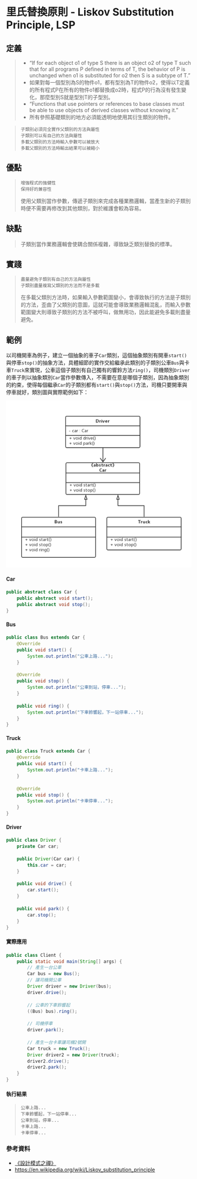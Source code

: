 # 里氏替換原則 - Liskov Substitution Principle, LSP
## 定義
> - “If for each object o1 of type S there is an object o2 of type T such that for all programs P defined in terms of T, the behavior of P is unchanged when o1 is substituted for o2 then S is a subtype of T.”
> - 如果對每一個型別為S的物件o1，都有型別為T的物件o2，使得以T定義的所有程式P在所有的物件o1都替換成o2時，程式P的行為沒有發生變化，那麼型別S就是型別T的子型別。
> - “Functions that use pointers or references to base classes must be able to use objects of derived classes without knowing it.”
> - 所有參照基礎類別的地方必須能透明地使用其衍生類別的物件。


>     子類別必須完全實作父類別的方法與屬性
>     子類別可以有自己的方法與屬性
>     多載父類別的方法時輸入參數可以被放大
>     多載父類別的方法時輸出結果可以被縮小

## 優點
>     增強程式的強健性
>     保持好的兼容性
> 使用父類別當作參數，傳遞子類別來完成各種業務邏輯，當產生新的子類別時便不需要再修改到其他類別，對於維護會較為容易。

## 缺點
> 子類別當作業務邏輯會使耦合關係複雜，導致缺乏類別替換的標準。

## 實踐
>     盡量避免子類別有自己的方法與屬性
>     子類別盡量複寫父類別的方法而不是多載
> 在多載父類別方法時，如果輸入參數範圍變小，會導致執行的方法是子類別的方法，歪曲了父類別的意圖，這就可能會導致業務邏輯混亂，而輸入參數範圍變大則導致子類別的方法不被呼叫，做無用功，因此能避免多載則盡量避免。

## 範例
以司機開車為例子，建立一個抽象的車子`Car`類別，這個抽象類別有開車`start()`與停車`stop()`的抽象方法，具體細節的實作交給繼承此類別的子類別公車`Bus`與卡車`Truck`來實現，公車這個子類別有自己獨有的響鈴方法`ring()`，司機類別`Driver`的車子則以抽象類別`Car`當作參數傳入，不需要在意是哪個子類別，因為抽象類別的約束，使得每個繼承`Car`的子類別都有`start()`與`stop()`方法，司機只要開車與停車就好，類別圖與實際範例如下：

![image](https://raw.githubusercontent.com/kaiwen180509/Design-Pattern-Practice/master/SOLID/Picture/LSPClassPicture.png)

#### Car
```java
public abstract class Car {
    public abstract void start();
    public abstract void stop();
}
```
#### Bus
```java
public class Bus extends Car {
    @Override
    public void start() {
        System.out.println("公車上路...");
    }

    @Override
    public void stop() {
        System.out.println("公車到站，停車...");
    }

    public void ring() {
        System.out.println("下車鈴響起，下一站停車...");
    }
}
```
#### Truck
```java
public class Truck extends Car {
    @Override
    public void start() {
        System.out.println("卡車上路...");
    }

    @Override
    public void stop() {
        System.out.println("卡車停車...");
    }
}
```
#### Driver
```java
public class Driver {
    private Car car;

    public Driver(Car car) {
        this.car = car;
    }

    public void drive() {
        car.start();
    }

    public void park() {
        car.stop();
    }
}
```

#### 實際應用
```java
public class Client {
    public static void main(String[] args) {
        // 產生一台公車
        Car bus = new Bus();
        // 讓司機開公車
        Driver driver = new Driver(bus);
        driver.drive();

        // 公車的下車鈴響起
        ((Bus) bus).ring();

        // 司機停車
        driver.park();

        // 產生一台卡車讓司機2號開
        Car truck = new Truck();
        Driver driver2 = new Driver(truck);
        driver2.drive();
        driver2.park();
    }
}
```
#### 執行結果
>     公車上路...
>     下車鈴響起，下一站停車...
>     公車到站，停車...
>     卡車上路...
>     卡車停車...

### 參考資料
 - [《設計模式之禪》](http://www.books.com.tw/products/CN11096287 "《設計模式之禪》")
 - https://en.wikipedia.org/wiki/Liskov_substitution_principle
